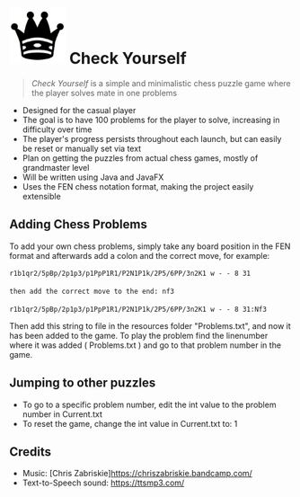 # ![queen](blackqueen.png) Check Yourself

> *Check Yourself* is a simple and minimalistic chess puzzle game where the player solves mate in one problems

- Designed for the casual player
- The goal is to have 100 problems for the player to solve, increasing in difficulty over time
- The player's progress persists throughout each launch, but can easily be reset or manually set via text
- Plan on getting the puzzles from actual chess games, mostly of grandmaster level
- Will be written using Java and JavaFX
- Uses the FEN chess notation format, making the project easily extensible

## Adding Chess Problems

To add your own chess problems, simply take any board position in the FEN format and afterwards add a colon and the correct move,
for example:

```
r1b1qr2/5pBp/2p1p3/p1PpP1R1/P2N1P1k/2P5/6PP/3n2K1 w - - 8 31

then add the correct move to the end: nf3

r1b1qr2/5pBp/2p1p3/p1PpP1R1/P2N1P1k/2P5/6PP/3n2K1 w - - 8 31:Nf3
```

Then add this string to file in the resources folder "Problems.txt", and now it has been added to the game. 
To play the problem find the linenumber where it was added ( Problems.txt ) and go to that problem number in the game.

## Jumping to other puzzles

- To go to a specific problem number, edit the int value to the problem number in Current.txt
- To reset the game, change the int value in Current.txt to: 1

## Credits 

- Music: [Chris Zabriskie]https://chriszabriskie.bandcamp.com/
- Text-to-Speech sound: https://ttsmp3.com/
